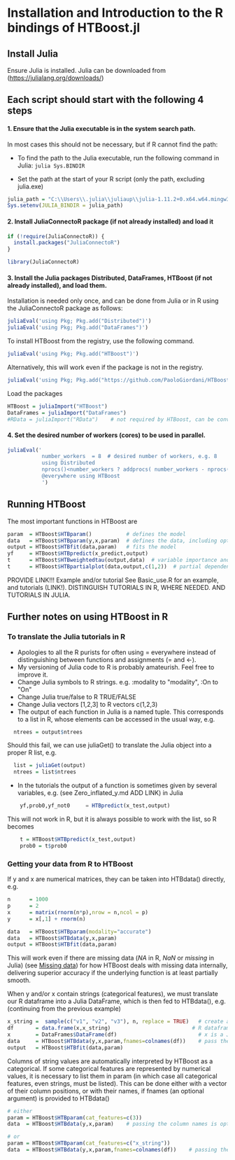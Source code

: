 
# Installation and Introduction to the R bindings of HTBoost.jl 

## Install Julia  

Ensure Julia is installed. 
Julia can be downloaded from (https://julialang.org/downloads/)

## Each script should start with the following 4 steps 
#### 1. Ensure that the Julia executable is in the system search path.

In most cases this should not be necessary, but if R cannot find the path:  

- To find the path to the Julia executable, run the following command in Julia:
  ```julia Sys.BINDIR ```

- Set the path at the start of your R script (only the path, excluding julia.exe)

```r
julia_path = "C:\\Users\\.julia\\juliaup\\julia-1.11.2+0.x64.w64.mingw32\\bin"  # replace with your path
Sys.setenv(JULIA_BINDIR = julia_path)
```

#### 2. Install JuliaConnectoR package (if not already installed) and load it

```r
if (!require(JuliaConnectoR)) {
  install.packages("JuliaConnectoR")
}

library(JuliaConnectoR)
```

#### 3. Install the Julia packages Distributed, DataFrames, HTBoost (if not already installed), and load them.

Installation is needed only once, and can be done from Julia or in R using the JuliaConnectoR package as follows:

```r
juliaEval('using Pkg; Pkg.add("Distributed")')
juliaEval('using Pkg; Pkg.add("DataFrames")')
```
To install HTBoost from the registry, use the following command.
```r
juliaEval('using Pkg; Pkg.add("HTBoost")')
```
Alternatively, this will work even if the package is not in the registry.
```r
juliaEval('using Pkg; Pkg.add("https://github.com/PaoloGiordani/HTBoost.jl")')
```


Load the packages 

```r
HTBoost = juliaImport("HTBoost")
DataFrames = juliaImport("DataFrames")   
#RData = juliaImport("RData")    # not required by HTBoost, can be convenient to work with R datasets in Julia
```

#### 4. Set the desired number of workers (cores) to be used in parallel.

```r
juliaEval('
           number_workers  = 8  # desired number of workers, e.g. 8
           using Distributed
           nprocs()<number_workers ? addprocs( number_workers - nprocs()  ) : addprocs(0)
           @everywhere using HTBoost
           ')
```


## Running HTBoost 

The most important functions in HTBoost are

```r
param  = HTBoost$HTBparam()           # defines the model     
data   = HTBoost$HTBparam(y,x,param)  # defines the data, including optional features such as names, weights, time
output = HTBoost$HTBfit(data,param)   # fits the model 
yf     = HTBoost$HTBpredict(x_predict,output)
t      = HTBoost$HTBweightedtau(output,data)  # variable importance and smoothness
t      = HTBoost$HTBpartialplot(data,output,c(1,2))  # partial dependence plots, here for the first two features  
```

PROVIDE LINK!!! Example and/or tutorial
See Basic_use.R for an example, and tutorials (LINK!). 
DISTINGUISH TUTORIALS IN R, WHERE NEEDED. AND TUTORIALS IN JULIA.

## Further notes on using HTBoost in R

### To translate the Julia tutorials in R 

- Apologies to all the R purists for often using = everywhere instead of distinguishing between functions and assignments (= and <-).
- My versioning of Julia code to R is probably amateurish. Feel free to improve it. 
- Change Julia symbols to R strings. e.g. :modality to "modality", :On to "On"
- Change Julia true/false to R TRUE/FALSE 
- Change Julia vectors [1,2,3] to R vectors c(1,2,3)
- The output of each function in Julia is a named tuple. This corresponds to a list in R, whose elements can be accessed in the usual way, e.g. 
```r 
  ntrees = output$ntrees  
```
  Should this fail, we can use juliaGet() to translate the Julia object into a proper R list, e.g.  
```r 
  list = juliaGet(output)
  ntrees = list$ntrees  
```
- In the tutorials the output of a function is sometimes given by several variables, e.g. (see Zero_inflated_y.md ADD LINK) in Julia 
```julia 
    yf,prob0,yf_not0     = HTBpredict(x_test,output)
```
This will not work in R, but it is always possible to work with the list, so R becomes
```r 
    t = HTBoost$HTBpredict(x_test,output)
    prob0 = t$prob0 
```    

### Getting your data from R to HTBoost

If y and x are numerical matrices, they can be taken into HTBdata() directly, e.g. 

```r
n      = 1000 
p      = 2  
x      = matrix(rnorm(n*p),nrow = n,ncol = p)
y      = x[,1] + rnorm(n)

data   = HTBoost$HTBparam(modality="accurate")  
data   = HTBoost$HTBdata(y,x,param)
output = HTBoost$HTBfit(data,param)
```

This will work even if there are missing data (*NA* in R, *NaN* or *missing* in Julia) (see [Missing data](tutorials/Missing.md)) for how HTBoost deals with missing data internally, delivering superior accuracy if the underlying function is at least partially smooth.  

When y and/or x contain strings (categorical features), we must translate our R dataframe into a Julia DataFrame, which is then fed to HTBdata(), e.g. (continuing from the previous example)

```r
x_string =  sample(c("v1", "v2", "v3"), n, replace = TRUE)   # create a categorical with 3 values
df       = data.frame(x,x_string)                          # R dataframe 
x        = DataFrames$DataFrame(df)                          # x is a Julia dataframe
data     = HTBoost$HTBdata(y,x,param,fnames=colnames(df))    # pass the column names 
output   = HTBoost$HTBfit(data,param)                        

```

Columns of string values are automatically interpreted by HTBoost as a categorical. If some categorical features are represented by numerical values, it is necessary to list them in param (in which case all categorical features, even strings, must be listed). This can be done either with a vector of their column positions, or with their names, if fnames (an optional argument) is provided to HTBdata()
```r
# either 
param = HTBoost$HTBparam(cat_features=c(3))
data  = HTBoost$HTBdata(y,x,param)    # passing the column names is optional

# or
param = HTBoost$HTBparam(cat_features=c("x_string"))
data  = HTBoost$HTBdata(y,x,param,fnames=colnames(df))    # passing the column names is required

```

